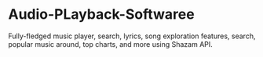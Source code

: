 # Audio-PLayback-Softwaree
Fully-fledged music player, search, lyrics, song exploration features, search, popular music around, top charts, and more using Shazam API.
